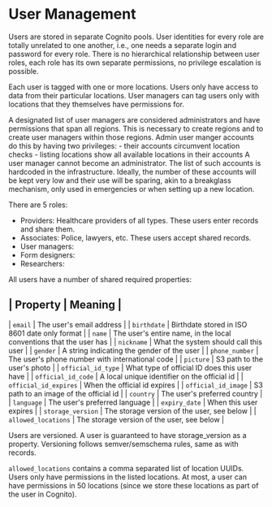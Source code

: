 User Management
===============

Users are stored in separate Cognito pools. User identities for every role are
totally unrelated to one another, i.e., one needs a separate login and password
for every role. There is no hierarchical relationship between user roles, each
role has its own separate permissions, no privilege escalation is possible.

Each user is tagged with one or more locations. Users only have access to data
from their particular locations. User managers can tag users only with locations
that they themselves have permissions for.

A designated list of user managers are considered administrators and have
permissions that span all regions. This is necessary to create regions and to
create user managers within those regions. Admin user manger accounts do this by
having two privileges:
    - their accounts circumvent location checks
    - listing locations show all available locations in their accounts
A user manager cannot become an administrator. The list of such accounts is
hardcoded in the infrastructure. Ideally, the number of these accounts will be
kept very low and their use will be sparing, akin to a breakglass mechanism,
only used in emergencies or when setting up a new location.

There are 5 roles:
 - Providers: Healthcare providers of all types. These users enter records and share them.
 - Associates: Police, lawyers, etc. These users accept shared records.
 - User managers: 
 - Form designers: 
 - Researchers: 


All users have a number of shared required properties:

| Property              | Meaning                                                             |
-----------------------------------------------------------------------------------------------
| `email`               | The user's email address                                            |
| `birthdate`           | Birthdate stored in ISO 8601 date only format                       |
| `name`                | The user's entire name, in the local conventions that the user has  |
| `nickname`            | What the system should call this user                               |
| `gender`              | A string indicating the gender of the user                          |
| `phone_number`        | The user's phone number with international code                     |
| `picture`             | S3 path to the user's photo                                         |
| `official_id_type`    | What type of official ID does this user have                        |
| `official_id_code`    | A local unique identifier on the official id                        |
| `official_id_expires` | When the official id expires                                        |
| `official_id_image`   | S3 path to an image of the official id                              |
| `country`             | The user's preferred country                                        |
| `language`            | The user's preferred language                                       |
| `expiry_date`         | When this user expires                                              |
| `storage_version`     | The storage version of the user, see below                          |
| `allowed_locations`   | The storage version of the user, see below                          |

Users are versioned. A user is guaranteed to have storage_version as a
property. Versioning follows semver/semschema rules, same as with records.

`allowed_locations` contains a comma separated list of location UUIDs. Users
only have permissions in the listed locations. At most, a user can have
permissions in 50 locations (since we store these locations as part of the user
in Cognito).

